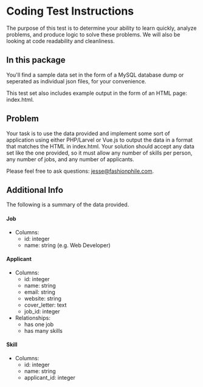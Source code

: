 Coding Test Instructions
========================

The purpose of this test is to determine your ability to learn quickly, analyze
problems, and produce logic to solve these problems. We will also be looking at
code readability and cleanliness.

In this package
---------------

You'll find a sample data set in the form of a MySQL database dump or seperated as individual json files, for your convenience.

This test set also includes example output in the form of an HTML page:
index.html.

Problem
-------

Your task is to use the data provided and implement some sort of application using either PHP/Larvel or Vue.js to output the data in a format that matches the HTML in index.html. Your
solution should accept any data set like the one provided, so it must allow any
number of skills per person, any number of jobs, and any number of applicants.

Please feel free to ask questions: jesse@fashionphile.com.

Additional Info
---------------

The following is a summary of the data provided.

#### Job

* Columns:
  * id: integer
  * name: string (e.g. Web Developer)

#### Applicant

* Columns:
  * id: integer
  * name: string
  * email: string
  * website: string
  * cover_letter: text
  * job_id: integer
* Relationships:
  * has one job
  * has many skills

#### Skill

* Columns:
  * id: integer
  * name: string
  * applicant_id: integer

